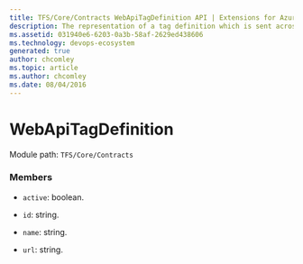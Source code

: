 ```yaml
---
title: TFS/Core/Contracts WebApiTagDefinition API | Extensions for Azure DevOps Services
description: The representation of a tag definition which is sent across the wire.
ms.assetid: 031940e6-6203-0a3b-58af-2629ed438606
ms.technology: devops-ecosystem
generated: true
author: chcomley
ms.topic: article
ms.author: chcomley
ms.date: 08/04/2016
---
```


# WebApiTagDefinition

Module path: `TFS/Core/Contracts`


### Members

* `active`: boolean. 

* `id`: string. 

* `name`: string. 

* `url`: string. 

